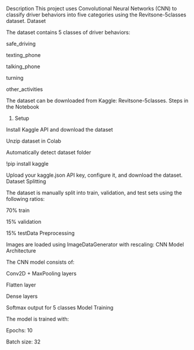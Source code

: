 Description
This project uses Convolutional Neural Networks (CNN) to classify driver behaviors into five categories using the Revitsone-5classes dataset.
Dataset

The dataset contains 5 classes of driver behaviors:

safe_driving

texting_phone

talking_phone

turning

other_activities

The dataset can be downloaded from Kaggle: Revitsone-5classes.
Steps in the Notebook
1. Setup

Install Kaggle API and download the dataset

Unzip dataset in Colab

Automatically detect dataset folder

!pip install kaggle


Upload your kaggle.json API key, configure it, and download the dataset.
Dataset Splitting

The dataset is manually split into train, validation, and test sets using the following ratios:

70% train

15% validation

15% testData Preprocessing

Images are loaded using ImageDataGenerator with rescaling:
CNN Model Architecture

The CNN model consists of:

Conv2D + MaxPooling layers

Flatten layer

Dense layers

Softmax output for 5 classes
Model Training

The model is trained with:

Epochs: 10

Batch size: 32
